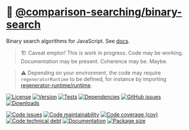 :hocho: [@comparison-searching/binary-search](https://comparison-searching.github.io/binary-search)
==

Binary search algorithms for JavaScript.
See [docs](https://comparison-searching.github.io/binary-search/index.html).

> :building_construction: Caveat emptor! This is work in progress. Code may be
> working. Documentation may be present. Coherence may be. Maybe.

> :warning: Depending on your environment, the code may require
> `regeneratorRuntime` to be defined, for instance by importing
> [regenerator-runtime/runtime](https://www.npmjs.com/package/regenerator-runtime).

[![License](https://img.shields.io/github/license/comparison-searching/binary-search.svg)](https://raw.githubusercontent.com/comparison-searching/binary-search/main/LICENSE)
[![Version](https://img.shields.io/npm/v/@comparison-searching/binary-search.svg)](https://www.npmjs.org/package/@comparison-searching/binary-search)
[![Tests](https://img.shields.io/github/actions/workflow/status/comparison-searching/binary-search/ci.yml?branch=main&event=push&label=tests)](https://github.com/comparison-searching/binary-search/actions/workflows/ci.yml?query=branch:main)
[![Dependencies](https://img.shields.io/librariesio/github/comparison-searching/binary-search.svg)](https://github.com/comparison-searching/binary-search/network/dependencies)
[![GitHub issues](https://img.shields.io/github/issues/comparison-searching/binary-search.svg)](https://github.com/comparison-searching/binary-search/issues)
[![Downloads](https://img.shields.io/npm/dm/@comparison-searching/binary-search.svg)](https://www.npmjs.org/package/@comparison-searching/binary-search)

[![Code issues](https://img.shields.io/codeclimate/issues/comparison-searching/binary-search.svg)](https://codeclimate.com/github/comparison-searching/binary-search/issues)
[![Code maintainability](https://img.shields.io/codeclimate/maintainability/comparison-searching/binary-search.svg)](https://codeclimate.com/github/comparison-searching/binary-search/trends/churn)
[![Code coverage (cov)](https://img.shields.io/codecov/c/gh/comparison-searching/binary-search/main.svg)](https://codecov.io/gh/comparison-searching/binary-search)
[![Code technical debt](https://img.shields.io/codeclimate/tech-debt/comparison-searching/binary-search.svg)](https://codeclimate.com/github/comparison-searching/binary-search/trends/technical_debt)
[![Documentation](https://comparison-searching.github.io/binary-search/badge.svg)](https://comparison-searching.github.io/binary-search/source.html)
[![Package size](https://img.shields.io/bundlephobia/minzip/@comparison-searching/binary-search)](https://bundlephobia.com/result?p=@comparison-searching/binary-search)
